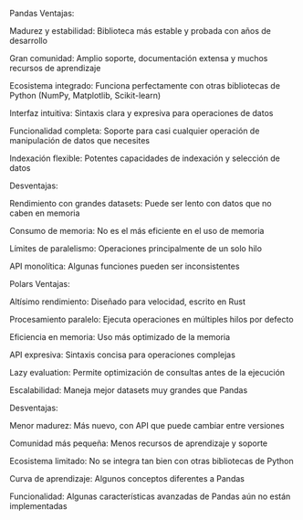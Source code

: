 Pandas
Ventajas:

Madurez y estabilidad: Biblioteca más estable y probada con años de desarrollo

Gran comunidad: Amplio soporte, documentación extensa y muchos recursos de aprendizaje

Ecosistema integrado: Funciona perfectamente con otras bibliotecas de Python (NumPy, Matplotlib, Scikit-learn)

Interfaz intuitiva: Sintaxis clara y expresiva para operaciones de datos

Funcionalidad completa: Soporte para casi cualquier operación de manipulación de datos que necesites

Indexación flexible: Potentes capacidades de indexación y selección de datos

Desventajas:

Rendimiento con grandes datasets: Puede ser lento con datos que no caben en memoria

Consumo de memoria: No es el más eficiente en el uso de memoria

Límites de paralelismo: Operaciones principalmente de un solo hilo

API monolítica: Algunas funciones pueden ser inconsistentes

Polars
Ventajas:

Altísimo rendimiento: Diseñado para velocidad, escrito en Rust

Procesamiento paralelo: Ejecuta operaciones en múltiples hilos por defecto

Eficiencia en memoria: Uso más optimizado de la memoria

API expresiva: Sintaxis concisa para operaciones complejas

Lazy evaluation: Permite optimización de consultas antes de la ejecución

Escalabilidad: Maneja mejor datasets muy grandes que Pandas

Desventajas:

Menor madurez: Más nuevo, con API que puede cambiar entre versiones

Comunidad más pequeña: Menos recursos de aprendizaje y soporte

Ecosistema limitado: No se integra tan bien con otras bibliotecas de Python

Curva de aprendizaje: Algunos conceptos diferentes a Pandas

Funcionalidad: Algunas características avanzadas de Pandas aún no están implementadas
